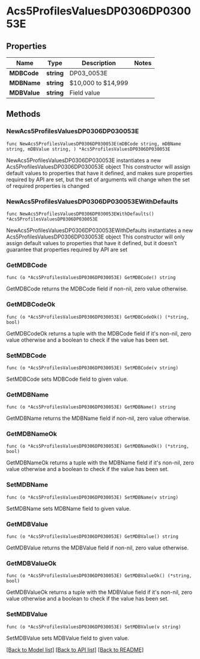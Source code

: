 # Acs5ProfilesValuesDP0306DP030053E

## Properties

Name | Type | Description | Notes
------------ | ------------- | ------------- | -------------
**MDBCode** | **string** | DP03_0053E | 
**MDBName** | **string** | $10,000 to $14,999 | 
**MDBValue** | **string** | Field value | 

## Methods

### NewAcs5ProfilesValuesDP0306DP030053E

`func NewAcs5ProfilesValuesDP0306DP030053E(mDBCode string, mDBName string, mDBValue string, ) *Acs5ProfilesValuesDP0306DP030053E`

NewAcs5ProfilesValuesDP0306DP030053E instantiates a new Acs5ProfilesValuesDP0306DP030053E object
This constructor will assign default values to properties that have it defined,
and makes sure properties required by API are set, but the set of arguments
will change when the set of required properties is changed

### NewAcs5ProfilesValuesDP0306DP030053EWithDefaults

`func NewAcs5ProfilesValuesDP0306DP030053EWithDefaults() *Acs5ProfilesValuesDP0306DP030053E`

NewAcs5ProfilesValuesDP0306DP030053EWithDefaults instantiates a new Acs5ProfilesValuesDP0306DP030053E object
This constructor will only assign default values to properties that have it defined,
but it doesn't guarantee that properties required by API are set

### GetMDBCode

`func (o *Acs5ProfilesValuesDP0306DP030053E) GetMDBCode() string`

GetMDBCode returns the MDBCode field if non-nil, zero value otherwise.

### GetMDBCodeOk

`func (o *Acs5ProfilesValuesDP0306DP030053E) GetMDBCodeOk() (*string, bool)`

GetMDBCodeOk returns a tuple with the MDBCode field if it's non-nil, zero value otherwise
and a boolean to check if the value has been set.

### SetMDBCode

`func (o *Acs5ProfilesValuesDP0306DP030053E) SetMDBCode(v string)`

SetMDBCode sets MDBCode field to given value.


### GetMDBName

`func (o *Acs5ProfilesValuesDP0306DP030053E) GetMDBName() string`

GetMDBName returns the MDBName field if non-nil, zero value otherwise.

### GetMDBNameOk

`func (o *Acs5ProfilesValuesDP0306DP030053E) GetMDBNameOk() (*string, bool)`

GetMDBNameOk returns a tuple with the MDBName field if it's non-nil, zero value otherwise
and a boolean to check if the value has been set.

### SetMDBName

`func (o *Acs5ProfilesValuesDP0306DP030053E) SetMDBName(v string)`

SetMDBName sets MDBName field to given value.


### GetMDBValue

`func (o *Acs5ProfilesValuesDP0306DP030053E) GetMDBValue() string`

GetMDBValue returns the MDBValue field if non-nil, zero value otherwise.

### GetMDBValueOk

`func (o *Acs5ProfilesValuesDP0306DP030053E) GetMDBValueOk() (*string, bool)`

GetMDBValueOk returns a tuple with the MDBValue field if it's non-nil, zero value otherwise
and a boolean to check if the value has been set.

### SetMDBValue

`func (o *Acs5ProfilesValuesDP0306DP030053E) SetMDBValue(v string)`

SetMDBValue sets MDBValue field to given value.



[[Back to Model list]](../README.md#documentation-for-models) [[Back to API list]](../README.md#documentation-for-api-endpoints) [[Back to README]](../README.md)


